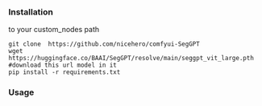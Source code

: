 ### Installation
to your custom_nodes path
```
git clone  https://github.com/nicehero/comfyui-SegGPT
wget https://huggingface.co/BAAI/SegGPT/resolve/main/seggpt_vit_large.pth #download this url model in it
pip install -r requirements.txt
```
### Usage

<!-- <div align="center">
<image src="workflow.png"  />
</div> -->
